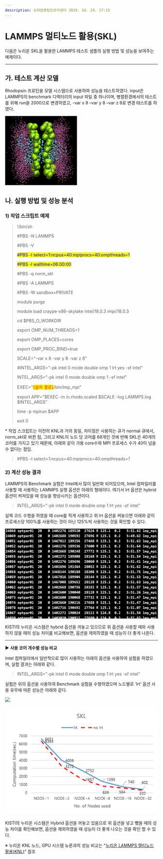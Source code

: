 ```yaml
---
description: 슈퍼컴퓨팅인프라센터 2019. 10. 29. 17:15
---
```


# LAMMPS 멀티노드 활용(SKL)

다음은 누리온 SKL을 활용한 LAMMPS 테스트 샘플의 실행 방법 및 성능을 보여주는 예제이다.

****

## **가. 테스트 계산 모델**

Rhodopsin 프로틴을 모델 시스템으로 사용하여 성능을 테스트하였다. input은 LAMMPS의 benchmark 디렉터리의 input 파일 중 하나이며, 병렬환경에서의 테스트를 위해 run을 2000으로 변경하였고, -var x 8 –var y 8 –var z 8로 변경 테스트를 하였다.

![](../../../.gitbook/assets/99E949345DB78A7E2E.png)

## **나. 실행 방법 및 성능 분석**

### **1) 작업 스크립트 예제**

> !/bin/sh
>
> \#PBS -N LAMMPS
>
> \#PBS -V
>
> <mark style="color:blue;">#PBS -l select=1:ncpus=40:mpiprocs=40:ompthreads=1</mark>
>
> <mark style="color:blue;">#PBS -l walltime=06:00:00</mark>
>
> \#PBS -q norm\_skl
>
> \#PBS -A LAMMPS
>
> \#PBS -W sandbox=PRIVATE
>
> &#x20;
>
> module purge
>
> module load craype-x86-skylake intel/18.0.3 impi/18.0.3
>
> &#x20;
>
> cd $PBS\_O\_WORKDIR
>
> export OMP\_NUM\_THREADS=1
>
> export OMP\_PLACES=cores
>
> export OMP\_PROC\_BIND=true
>
> &#x20;
>
> SCALE="-var x 8 -var y 8 -var z 8"
>
> \#INTEL\_ARGS="-pk intel 0 mode double omp 1 lrt yes -sf intel"
>
> INTEL\_ARGS="-pk intel 0 mode double omp 1 -sf intel"
>
> EXEC="<mark style="color:red;">{설치 경로}</mark>/bin/lmp\_mpi"
>
> export APP="$EXEC -in in.rhodo.scaled $SCALE -log LAMMPS.log $INTEL\_ARGS"
>
> &#x20;
>
> time -p mpirun $APP
>
> exit 0

\* 작업 스크립트는 이전의 KNL과 거의 동일, 차이점은 사용하는 큐가 normal 큐에서, norm\_skl로 바뀐 점, 그리고 KNL이 노드 당 코어를 68개인 것에 반해 SKL은 40개의 코어를 가지고 있기 때문에, 아래와 같이 가용 core수와 MPI 프로세스 수가 40이 넘을 수 없다는 점임.

> \#PBS –l select=1:ncpus=40:mpiprocs=40:ompthreads=1



### **2) 계산 성능 결과**

LAMMPS의 Benchmark 실험은 Intel에서 많이 일반화 되어있으며, Intel 컴파일러를 사용할 때 사용하는 LAMMPS 실행 옵션은 아래의 형태이다. 여기서 lrt 옵션은 hybrid 옵션이 켜져있을 때 성능을 향상시키는 옵션이다.

> INTEL\_ARGS="-pk intel 0 mode double omp 1 lrt yes -sf intel"

실제 코드 수행을 하였을 때 core를 적게 사용하고 위 lrt 옵션을 켜놓으면 아래와 같이 프로세스당 100%를 사용하는 것이 아닌 125%씩 사용하는 것을 확인할 수 있다.

![](../../../.gitbook/assets/99E32A3D5DBBB6B937.png)

KISTI의 누리온 시스템은 hybrid 옵션을 꺼놓고 있으므로 위 옵션을 사용할 때와 사용하지 않을 때의 성능 차이를 비교해보면, 옵션을 제외하였을 때 성능이 더 좋게 나온다.

****

**▶ 사용 코어 개수별 성능 비교**

Intel 컴파일러에서 일반적으로 많이 사용하는 아래의 옵션을 사용하여 실험을 하였으며, 실험 결과는 아래와 같다.

> INTEL\_ARGS="-pk intel 0 mode double omp 1 lrt yes -sf intel"

실험은 위의 옵션을 사용하여 Benchmark 실험을 수행하였으며 노드별로 ‘lrt’ 옵션 사용 유무에 따른 성능은 아래와 같다.

![](../../../.gitbook/assets/lammps\_skl\_test\_benchmark\_lrt.png)

![](../../../.gitbook/assets/99BDBF445DBBBBB619.png)

KISTI의 누리온 시스템은 Hybrid 옵션을 꺼놓고 있음으로 위 옵션을 넣고 뺐을 때의 성능 차이를 확인해보면, 옵션을 제외하였을 때 성능이 더 좋게 나오는 것을 확인 할 수 있다.

※ 누리온 KNL 노드, GPU 시스템 뉴론과의 성능 비교는 "[누리온 LAMMPS](https://blog.ksc.re.kr/169)[ ](https://blog.ksc.re.kr/169)[멀티노드 활용](https://blog.ksc.re.kr/169)[(](https://blog.ksc.re.kr/169)[KNL)](https://blog.ksc.re.kr/169)" 참조
